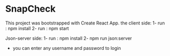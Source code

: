 # SnapCheck
This project was bootstrapped with Create React App.
the client side:
1- run : npm install
2- run : npm start

Json-server side:
1- run : npm install
2- npm run json:server

* you can enter any username and password to login 
